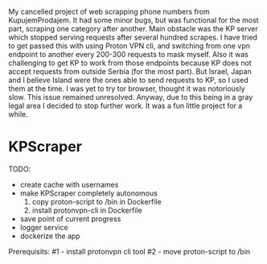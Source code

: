 My cancelled project of web scrapping phone numbers from KupujemProdajem. It had some minor bugs, but was functional for the most part, scraping one category after another. Main obstacle was the KP server which stopped serving requests after several hundred scrapes. I have tried to get passed this with using Proton VPN cli, and switching from one vpn endpoint to another every 200-300 requests to mask myself. Also it was challenging to get KP to work from those endpoints because KP does not accept requests from outside Serbia (for the most part). But Israel, Japan and I believe Island were the ones able to send requests to KP, so I used them at the time. I was yet to try tor browser, thought it was notoriously slow. This issue remained unresolved. Anyway, due to this being in a gray legal area I decided to stop further work. It was a fun little project for a while.

# KPScraper

TODO:

- create cache with usernames
- make KPScraper completely autonomous
  1) copy proton-script to /bin in Dockerfile
  2) install protonvpn-cli in Dockerfile
- save point of current progress
- logger service
- dockerize the app

Prerequisits:
#1 - install protonvpn cli tool
#2 - move proton-script to /bin
